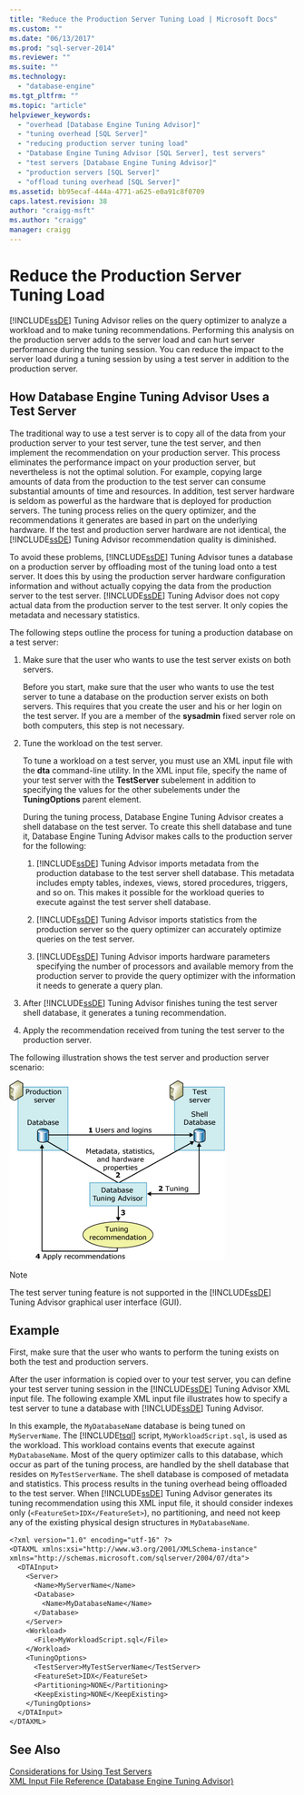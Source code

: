 ```yaml
---
title: "Reduce the Production Server Tuning Load | Microsoft Docs"
ms.custom: ""
ms.date: "06/13/2017"
ms.prod: "sql-server-2014"
ms.reviewer: ""
ms.suite: ""
ms.technology: 
  - "database-engine"
ms.tgt_pltfrm: ""
ms.topic: "article"
helpviewer_keywords: 
  - "overhead [Database Engine Tuning Advisor]"
  - "tuning overhead [SQL Server]"
  - "reducing production server tuning load"
  - "Database Engine Tuning Advisor [SQL Server], test servers"
  - "test servers [Database Engine Tuning Advisor]"
  - "production servers [SQL Server]"
  - "offload tuning overhead [SQL Server]"
ms.assetid: bb95ecaf-444a-4771-a625-e0a91c8f0709
caps.latest.revision: 38
author: "craigg-msft"
ms.author: "craigg"
manager: craigg
---
```

# Reduce the Production Server Tuning Load
  [!INCLUDE[ssDE](../../../includes/ssde-md.md)] Tuning Advisor relies on the query optimizer to analyze a workload and to make tuning recommendations. Performing this analysis on the production server adds to the server load and can hurt server performance during the tuning session. You can reduce the impact to the server load during a tuning session by using a test server in addition to the production server.  
  
## How Database Engine Tuning Advisor Uses a Test Server  
 The traditional way to use a test server is to copy all of the data from your production server to your test server, tune the test server, and then implement the recommendation on your production server. This process eliminates the performance impact on your production server, but nevertheless is not the optimal solution. For example, copying large amounts of data from the production to the test server can consume substantial amounts of time and resources. In addition, test server hardware is seldom as powerful as the hardware that is deployed for production servers. The tuning process relies on the query optimizer, and the recommendations it generates are based in part on the underlying hardware. If the test and production server hardware are not identical, the [!INCLUDE[ssDE](../../../includes/ssde-md.md)] Tuning Advisor recommendation quality is diminished.  
  
 To avoid these problems, [!INCLUDE[ssDE](../../../includes/ssde-md.md)] Tuning Advisor tunes a database on a production server by offloading most of the tuning load onto a test server. It does this by using the production server hardware configuration information and without actually copying the data from the production server to the test server. [!INCLUDE[ssDE](../../../includes/ssde-md.md)] Tuning Advisor does not copy actual data from the production server to the test server. It only copies the metadata and necessary statistics.  
  
 The following steps outline the process for tuning a production database on a test server:  
  
1.  Make sure that the user who wants to use the test server exists on both servers.  
  
     Before you start, make sure that the user who wants to use the test server to tune a database on the production server exists on both servers. This requires that you create the user and his or her login on the test server. If you are a member of the **sysadmin** fixed server role on both computers, this step is not necessary.  
  
2.  Tune the workload on the test server.  
  
     To tune a workload on a test server, you must use an XML input file with the **dta** command-line utility. In the XML input file, specify the name of your test server with the **TestServer** subelement in addition to specifying the values for the other subelements under the **TuningOptions** parent element.  
  
     During the tuning process, Database Engine Tuning Advisor creates a shell database on the test server. To create this shell database and tune it, Database Engine Tuning Advisor makes calls to the production server for the following:  
  
    1.  [!INCLUDE[ssDE](../../../includes/ssde-md.md)] Tuning Advisor imports metadata from the production database to the test server shell database. This metadata includes empty tables, indexes, views, stored procedures, triggers, and so on. This makes it possible for the workload queries to execute against the test server shell database.  
  
    2.  [!INCLUDE[ssDE](../../../includes/ssde-md.md)] Tuning Advisor imports statistics from the production server so the query optimizer can accurately optimize queries on the test server.  
  
    3.  [!INCLUDE[ssDE](../../../includes/ssde-md.md)] Tuning Advisor imports hardware parameters specifying the number of processors and available memory from the production server to provide the query optimizer with the information it needs to generate a query plan.  
  
3.  After [!INCLUDE[ssDE](../../../includes/ssde-md.md)] Tuning Advisor finishes tuning the test server shell database, it generates a tuning recommendation.  
  
4.  Apply the recommendation received from tuning the test server to the production server.  
  
 The following illustration shows the test server and production server scenario:  
  
 ![Database Engine Tuning Advisor test server usage](../../database-engine/media/testsvr.gif "Database Engine Tuning Advisor test server usage")  
  
> [!NOTE]  
>  The test server tuning feature is not supported in the [!INCLUDE[ssDE](../../../includes/ssde-md.md)] Tuning Advisor graphical user interface (GUI).  
  
## Example  
 First, make sure that the user who wants to perform the tuning exists on both the test and production servers.  
  
 After the user information is copied over to your test server, you can define your test server tuning session in the [!INCLUDE[ssDE](../../../includes/ssde-md.md)] Tuning Advisor XML input file. The following example XML input file illustrates how to specify a test server to tune a database with [!INCLUDE[ssDE](../../../includes/ssde-md.md)] Tuning Advisor.  
  
 In this example, the `MyDatabaseName` database is being tuned on `MyServerName`. The [!INCLUDE[tsql](../../includes/tsql-md.md)] script, `MyWorkloadScript.sql`, is used as the workload. This workload contains events that execute against `MyDatabaseName`. Most of the query optimizer calls to this database, which occur as part of the tuning process, are handled by the shell database that resides on `MyTestServerName`. The shell database is composed of metadata and statistics. This process results in the tuning overhead being offloaded to the test server. When [!INCLUDE[ssDE](../../../includes/ssde-md.md)] Tuning Advisor generates its tuning recommendation using this XML input file, it should consider indexes only (`<FeatureSet>IDX</FeatureSet>`), no partitioning, and need not keep any of the existing physical design structures in `MyDatabaseName`.  
  
```  
<?xml version="1.0" encoding="utf-16" ?>  
<DTAXML xmlns:xsi="http://www.w3.org/2001/XMLSchema-instance" xmlns="http://schemas.microsoft.com/sqlserver/2004/07/dta">  
  <DTAInput>  
    <Server>  
      <Name>MyServerName</Name>  
      <Database>  
        <Name>MyDatabaseName</Name>  
      </Database>  
    </Server>  
    <Workload>  
      <File>MyWorkloadScript.sql</File>  
    </Workload>  
    <TuningOptions>  
      <TestServer>MyTestServerName</TestServer>  
      <FeatureSet>IDX</FeatureSet>  
      <Partitioning>NONE</Partitioning>  
      <KeepExisting>NONE</KeepExisting>  
    </TuningOptions>  
  </DTAInput>  
</DTAXML>  
```  
  
## See Also  
 [Considerations for Using Test Servers](considerations-for-using-test-servers.md)   
 [XML Input File Reference &#40;Database Engine Tuning Advisor&#41;](database-engine-tuning-advisor.md)  
  
  